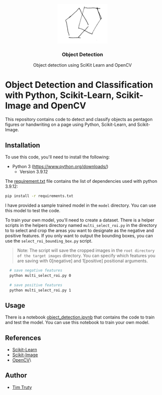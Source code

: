 <p align="center"><br><img src="./resources/icon.png" width="164" height="128" /></p>
<h3 align="center">Object Detection</h3>
<p align="center">
  Object detection using SciKit Learn and OpenCV
</p>

# Object Detection and Classification with Python, Scikit-Learn, Scikit-Image and OpenCV

This repository contains code to detect and classify objects as pentagon figures or handwriting on a page using Python, Scikit-Learn, and Scikit-Image.

## Installation

To use this code, you'll need to install the following:

- Python 3 (https://www.python.org/downloads/)
  - Version 3.9.12

The [requirement.txt](requirements.txt) file contains the list of dependencies used with python 3.9.12:

```bash
pip install -r requirements.txt
```

I have provided a sample trained model in the `model` directory. You can use this model to test the code.

To train your own model, you'll need to create a dataset. There is a helper scripts in the helpers directory named `multi_select_roi.py` in the directory to to select and crop the areas you want to designate as the negative and positive features. If you only want to output the bounding boxes, you can use the `select_roi_bounding_box.py` script.
> Note: The script will save the cropped images in the `root directory of the target images` directory. You can specify which features you are saving with 0[negative] and 1[positive] positional arguments. 
  
```bash
  # save negative features
  python multi_select_roi.py 0
```

```bash
  # save positive features
  python multi_select_roi.py 1
```

## Usage
There is a notebook [object_detection.ipynb](object-detection.ipynb) that contains the code to train and test the model. You can use this notebook to train your own model.

## References
- [Scikit-Learn](https://scikit-learn.org/stable/)
- [Scikit-Image](https://scikit-image.org/)
- [OpenCV](https://opencv.org/)\

## Author
- [Tim Truty](https://timtruty.com)

